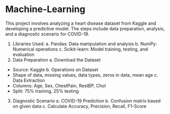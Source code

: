 # Machine-Learning
This project involves analyzing a heart disease dataset from Kaggle and developing a predictive model. The steps include data preparation, analysis, and a diagnostic scenario for COVID-19.

1) Libraries Used:
a. Pandas: Data manipulation and analysis
b. NumPy: Numerical operations
c. Scikit-learn: Model training, testing, and evaluation
2) Data Preparation
a. Download the Dataset
- Source: Kaggle
b. Operations on Dataset
- Shape of data, missing values, data types, zeros in data, mean age
c. Data Extraction
- Columns: Age, Sex, ChestPain, RestBP, Chol
- Split: 75% training, 25% testing
3) Diagnostic Scenario
a. COVID-19 Prediction
b. Confusion matrix based on given data
c. Calculate Accuracy, Precision, Recall, F1-Score
